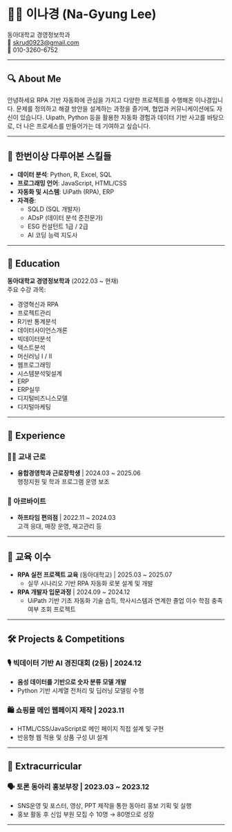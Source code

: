 # 👩‍💻 이나경 (Na-Gyung Lee) 

동아대학교 경영정보학과   
📧 skrud0923@gmail.com  
📱 010-3260-6752  

---

## 🔍 About Me

안녕하세요 RPA 기반 자동화에 관심을 가지고 다양한 프로젝트를 수행해온 이나경입니다.
문제를 정의하고 해결 방안을 설계하는 과정을 즐기며, 협업과 커뮤니케이션에도 자신이 있습니다.
Uipath, Python 등을 활용한 자동화 경험과 데이터 기반 사고를 바탕으로, 
더 나은 프로세스를 만들어가는 데 기여하고 싶습니다.

---

## 📌 한번이상 다루어본 스킬들 

- **데이터 분석**: Python, R, Excel, SQL  
- **프로그래밍 언어**: JavaScript, HTML/CSS   
- **자동화 및 시스템**: UiPath (RPA), ERP 
- **자격증**:
  - SQLD (SQL 개발자)
  - ADsP (데이터 분석 준전문가)
  - ESG 컨설턴트 1급 / 2급
  - AI 코딩 능력 지도사 

---

## 🏫 Education

**동아대학교 경영정보학과** (2022.03 ~ 현재)  
주요 수강 과목:  
- 경영혁신과 RPA
- 프로젝트관리  
- R기반 통계분석  
- 데이터사이언스개론  
- 빅데이터분석  
- 텍스트분석  
- 머신러닝 I / II  
- 웹프로그래밍  
- 시스템분석및설계  
- ERP  
- ERP실무  
- 디지털비즈니스모델  
- 디지털마케팅  

---

## 💼 Experience

### 🧑‍💼 교내 근로
- **융합경영학과 근로장학생** | 2024.03 ~ 2025.06  
  행정지원 및 학과 프로그램 운영 보조  

### 🛒 아르바이트
- **하프타임 편의점** | 2022.11 ~ 2024.03  
  고객 응대, 매장 운영, 재고관리 등  

---

## 🧠 교육 이수

- **RPA 실전 프로젝트 교육** (동아대학교) | 2025.03 ~ 2025.07  
  - 실무 시나리오 기반 RPA 자동화 로봇 설계 및 개발
- **RPA 개발자 입문과정** | 2024.09 ~ 2024.12  
  - UiPath 기반 기초 자동화 기술 습득, 학사시스템과 연계한 졸업 이수 학점 충족 여부 조회 프로젝트


---

## 🛠 Projects & Competitions

### 🎙 빅데이터 기반 AI 경진대회 (2등) | 2024.12
- **음성 데이터를 기반으로 숫자 분류 모델 개발**
- Python 기반 시계열 전처리 및 딥러닝 모델링 수행


### 🛍 쇼핑몰 메인 웹페이지 제작 | 2023.11
- HTML/CSS/JavaScript로 메인 페이지 직접 설계 및 구현
- 반응형 웹 적용 및 상품 구성 UI 설계

---

## 🌱 Extracurricular

### 🗣 토론 동아리 홍보부장 | 2023.03 ~ 2023.12
- SNS운영 및 포스터, 영상, PPT 제작을 통한 동아리 홍보 기획 및 실행 
- 홍보 활동 후 신입 부원 모집 수 10명 → 80명으로 성장

---
